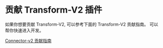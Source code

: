 # 贡献 Transform-V2 插件

如果你想要贡献 Transform-V2, 可以参考下面的 Transform-V2 贡献指南。 可以帮你快速进入开发。

[Connector-v2 贡献指南](https://github.com/apache/seatunnel/blob/dev/seatunnel-transform-v2/README.zh.md)
